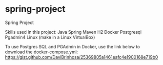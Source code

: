 # spring-project
Spring Project

Skills used in this project:
Java
Spring
Maven
H2
Docker
Postgresql
Pgadmin4
Linux (make in a Linux VirtualBox)

To use Postgres SQL and PGAdmin in Docker, use the link below to download the docker-compose.yml:
https://gist.github.com/DaviBrinhosa/25369805a1461eafc4e1900168e719b0
